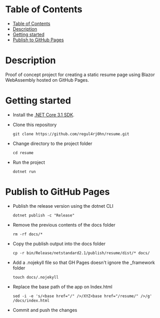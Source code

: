 # Table of Contents
- [Table of Contents](#table-of-contents)
- [Description](#description)
- [Getting started](#getting-started)
- [Publish to GitHub Pages](#publish-to-github-pages)

# Description

Proof of concept project for creating a static resume page using Blazor WebAssembly hosted on GitHub Pages.

# Getting started

- Install the [.NET Core 3.1 SDK](https://dotnet.microsoft.com/download/dotnet-core/3.1).
- Clone this repository

  `git clone https://github.com/regul4rj0hn/resume.git`
- Change directory to the project folder

  `cd resume`
- Run the project

  `dotnet run`

# Publish to GitHub Pages

- Publish the release version using the dotnet CLI

  `dotnet publish -c "Release"`
- Remove the previous contents of the docs folder

  `rm -rf docs/*`
- Copy the publish output into the docs folder

  `cp -r bin/Release/netstandard2.1/publish/resume/dist/* docs/`

- Add a .nojekyll file so that GH Pages doesn't ignore the _framework folder

  `touch docs/.nojekyll`
- Replace the base path of the app on Index.html

  `sed -i -e 's/<base href="/" />/XYZ<base href="/resume/" />/g' /docs/index.html`
- Commit and push the changes